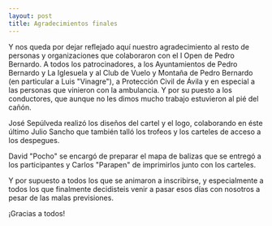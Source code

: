 ```yaml
---
layout: post
title: Agradecimientos finales
---
```


Y nos queda por dejar reflejado aquí nuestro agradecimiento al resto de personas y organizaciones que colaboraron con el I Open de Pedro Bernardo. A todos los patrocinadores, a los Ayuntamientos de Pedro Bernardo y La Iglesuela y al Club de Vuelo y Montaña de Pedro Bernardo (en particular a Luis "Vinagre"), a Protección Civil de Ávila y en especial a las personas que vinieron con la ambulancia. Y por su puesto a los conductores, que aunque no les dimos mucho trabajo estuvieron al pié del cañón.

José Sepúlveda realizó los diseños del cartel y el logo, colaborando en éste último Julio Sancho que también talló los trofeos y los carteles de acceso a los despegues.

David "Pocho" se encargó de preparar el mapa de balizas que se entregó a los participantes y Carlos "Parapen" de imprimirlos junto con los carteles.

Y por supuesto a todos los que se animaron a inscribirse, y especialmente a todos los que finalmente decidisteis venir a pasar esos días con nosotros a pesar de las malas previsiones.

¡Gracias a todos!
